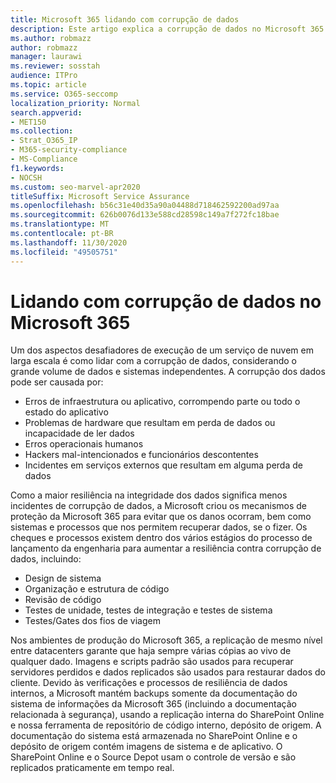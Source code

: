```yaml
---
title: Microsoft 365 lidando com corrupção de dados
description: Este artigo explica a corrupção de dados no Microsoft 365 e os esforços feitos pela Microsoft para impedir e recuperar dados.
ms.author: robmazz
author: robmazz
manager: laurawi
ms.reviewer: sosstah
audience: ITPro
ms.topic: article
ms.service: O365-seccomp
localization_priority: Normal
search.appverid:
- MET150
ms.collection:
- Strat_O365_IP
- M365-security-compliance
- MS-Compliance
f1.keywords:
- NOCSH
ms.custom: seo-marvel-apr2020
titleSuffix: Microsoft Service Assurance
ms.openlocfilehash: b56c31e40d35a90a04488d718462592200ad97aa
ms.sourcegitcommit: 626b0076d133e588cd28598c149a7f272fc18bae
ms.translationtype: MT
ms.contentlocale: pt-BR
ms.lasthandoff: 11/30/2020
ms.locfileid: "49505751"
---
```

# <a name="dealing-with-data-corruption-in-microsoft-365"></a>Lidando com corrupção de dados no Microsoft 365

Um dos aspectos desafiadores de execução de um serviço de nuvem em larga escala é como lidar com a corrupção de dados, considerando o grande volume de dados e sistemas independentes. A corrupção dos dados pode ser causada por:

- Erros de infraestrutura ou aplicativo, corrompendo parte ou todo o estado do aplicativo
- Problemas de hardware que resultam em perda de dados ou incapacidade de ler dados
- Erros operacionais humanos
- Hackers mal-intencionados e funcionários descontentes
- Incidentes em serviços externos que resultam em alguma perda de dados

Como a maior resiliência na integridade dos dados significa menos incidentes de corrupção de dados, a Microsoft criou os mecanismos de proteção da Microsoft 365 para evitar que os danos ocorram, bem como sistemas e processos que nos permitem recuperar dados, se o fizer. Os cheques e processos existem dentro dos vários estágios do processo de lançamento da engenharia para aumentar a resiliência contra corrupção de dados, incluindo:

- Design de sistema
- Organização e estrutura de código
- Revisão de código
- Testes de unidade, testes de integração e testes de sistema
- Testes/Gates dos fios de viagem

Nos ambientes de produção do Microsoft 365, a replicação de mesmo nível entre datacenters garante que haja sempre várias cópias ao vivo de qualquer dado. Imagens e scripts padrão são usados para recuperar servidores perdidos e dados replicados são usados para restaurar dados do cliente. Devido às verificações e processos de resiliência de dados internos, a Microsoft mantém backups somente da documentação do sistema de informações da Microsoft 365 (incluindo a documentação relacionada à segurança), usando a replicação interna do SharePoint Online e nossa ferramenta de repositório de código interno, depósito de origem. A documentação do sistema está armazenada no SharePoint Online e o depósito de origem contém imagens de sistema e de aplicativo. O SharePoint Online e o Source Depot usam o controle de versão e são replicados praticamente em tempo real.
